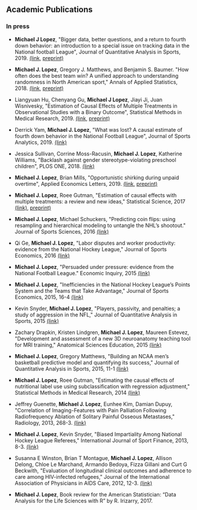 ## Academic Publications


### In press

- **Michael J Lopez**, "Bigger data, better questions, and a return to fourth down behavior: an introduction to a special issue on tracking data in the National football League", Journal of Quantitative Analysis in Sports, 2019. [(link](https://www.degruyter.com/view/journals/jqas/16/2/article-p73.xml?rskey=biywzx&result=7), [preprint)](https://arxiv.org/abs/1909.10631)

-  **Michael J. Lopez**, Gregory J. Matthews, and Benjamin S. Baumer. "How often does the best team win? A unified approach to understanding randomness in North American sport," Annals of Applied Statistics, 2018. [(link](https://projecteuclid.org/euclid.aoas/1542078053), [preprint)](https://arxiv.org/abs/1701.05976)

- Liangyuan Hu, Chenyang Gu, **Michael J Lopez**, Jiayi Ji, Juan Wisnivesky, "Estimation of Causal Effects of Multiple Treatments in Observational Studies with a Binary Outcome", Statistical Methods in Medical Research, 2019.  [(link](https://journals.sagepub.com/doi/full/10.1177/0962280220921909), [preprint)](https://arxiv.org/abs/2001.06483)

- Derrick Yam, **Michael J. Lopez**, "What was lost? A causal estimate of fourth down behavior in the National Football League", Journal of Sports Analytics, 2019.  [(link)](https://content.iospress.com/articles/journal-of-sports-analytics/jsa190294)

- Jessica Sullivan, Corrine Moss-Racusin, **Michael J. Lopez**, Katherine Williams, "Backlash against gender stereotype-violating preschool children", PLOS ONE, 2018. [(link)](https://journals.plos.org/plosone/article?id=10.1371/journal.pone.0195503)

-	**Michael J. Lopez**, Brian Mills, "Opportunistic shirking during unpaid overtime", Applied Economics Letters, 2019. [(link](https://www.tandfonline.com/doi/abs/10.1080/13504851.2018.1488048), [preprint)](https://papers.ssrn.com/sol3/papers.cfm?abstract_id=3129084)

- **Michael J. Lopez**, Roee Gutman, "Estimation of causal effects with multiple treatments: a review and new ideas," Statistical Science, 2017 [(link)](https://projecteuclid.org/euclid.ss/1504253125), [preprint)](https://arxiv.org/pdf/1701.05132.pdf)

- **Michael J. Lopez**, Michael Schuckers, "Predicting coin flips: using resampling and hierarchical modeling to untangle the NHL’s shootout." Journal of Sports Sciences, 2016 [(link)](https://statsbylopez.files.wordpress.com/2013/08/jss_nhl-21.pdf)

- Qi Ge, **Michael J. Lopez**, "Labor disputes and worker productivity: evidence from the National Hockey League," Journal of Sports Economics, 2016 [(link)](https://statsbylopez.files.wordpress.com/2013/08/jse_ge_lopez.pdf)

- **Michael J. Lopez**, "Persuaded under pressure: evidence from the National Football League." Economic Inquiry, 2015 [(link)](https://statsbylopez.files.wordpress.com/2013/08/lopez-2016-economic_inquiry.pdf)

- **Michael J. Lopez**, "Inefficiencies in the National Hockey League’s Points System and the Teams that Take Advantage," Journal of Sports Economics, 2015, 16-4 [(link)](http://journals.sagepub.com/doi/abs/10.1177/1527002513486654)

- Kevin Snyder, **Michael J. Lopez**, "Players, passivity, and penalties; a study of aggression in the NFL," Journal of Quantitative Analysis in Sports, 2015 [(link)](http://www.degruyter.com/view/j/jqas.ahead-of-print/jqas-2015-0039/jqas-2015-0039.xml?format=INT)

- Zachary Drapkin, Kristen Lindgren, **Michael J. Lopez**, Maureen Estevez, "Development and assessment of a new 3D neuroanatomy teaching tool for MRI training," Anatomical Sciences Education, 2015 [(link)](https://onlinelibrary.wiley.com/doi/abs/10.1002/ase.1509)

-  **Michael J. Lopez**, Gregory Matthews, "Building an NCAA men’s basketball predictive model and quantifying its success," Journal of Quantitative Analysis in Sports, 2015, 11-1 [(link)](https://statsbylopez.files.wordpress.com/2013/08/jqas-2014-0058.pdf)

- **Michael J. Lopez**, Roee Gutman, "Estimating the causal effects of nutritional label use using subclassification with regression adjustment," Statistical Methods in Medical Research, 2014 [(link)](https://statsbylopez.files.wordpress.com/2013/08/paperi_smmr.pdf)

- Jeffrey Guenette, **Michael J. Lopez**, Eunhee Kim, Damian Dupuy, "Correlation of Imaging-Features with Pain Palliation Following Radiofrequency Ablation of Solitary Painful Osseous Metastases," Radiology, 2013, 268-3. [(link)](http://pubs.rsna.org/doi/abs/10.1148/radiol.13122398)

- **Michael J. Lopez**, Kevin Snyder, "Biased Impartiality Among National Hockey League Referees," International Journal of Sport Finance, 2013, 8-3. [(link)](https://papers.ssrn.com/sol3/papers.cfm?abstract_id=2259798)

- Susanna E Winston, Brian T Montague, **Michael J. Lopez**, Allison Delong, Chloe Le Marchand, Armando Bedoya, Fizza Gillani and Curt G Beckwith, "Evaluation of longitudinal clinical outcomes and adherence to care among HIV-infected refugees," Journal of the International Association of Physicians in AIDS Care, 2012, 12-3. [(link)](http://jia.sagepub.com/content/12/3/202.short)

- **Michael J. Lopez**, Book review for the American Statistician: “Data Analysis for the Life Sciences with R” by R. Irizarry, 2017. 


